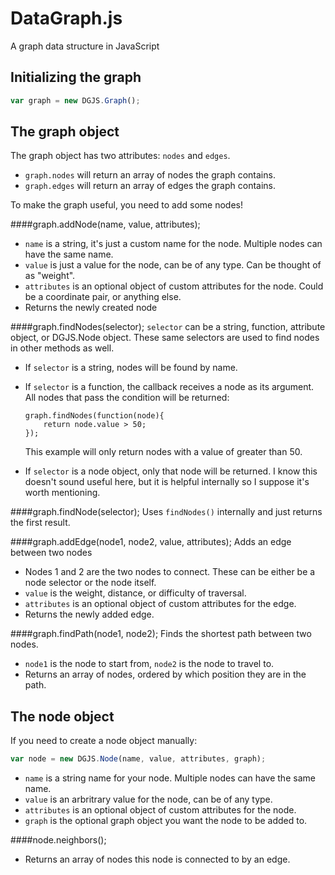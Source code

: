 DataGraph.js
============

A graph data structure in JavaScript

Initializing the graph
----------------------

```javascript
var graph = new DGJS.Graph();
```


The graph object
----------------

The graph object has two attributes: `nodes` and `edges`.
- `graph.nodes` will return an array of nodes the graph contains.
- `graph.edges` will return an array of edges the graph contains.


To make the graph useful, you need to add some nodes!

####graph.addNode(name, value, attributes);
- `name` is a string, it's just a custom name for the node. Multiple nodes can have the same name.
- `value` is just a value for the node, can be of any type. Can be thought of as "weight".
- `attributes` is an optional object of custom attributes for the node. Could be a coordinate pair, or anything else.
- Returns the newly created node


####graph.findNodes(selector);
`selector` can be a string, function, attribute object, or DGJS.Node object. These same selectors are used to find nodes in other methods as well.

- If `selector` is a string, nodes will be found by name.
- If `selector` is a function, the callback receives a node as its argument. All nodes that pass the condition will be returned:

    ```
    graph.findNodes(function(node){
        return node.value > 50;
    });
    ```
    
    This example will only return nodes with a value of greater than 50.
- If `selector` is a node object, only that node will be returned. I know this doesn't sound useful here, but it is helpful internally so I suppose it's worth mentioning.

####graph.findNode(selector);
Uses `findNodes()` internally and just returns the first result.

####graph.addEdge(node1, node2, value, attributes);
Adds an edge between two nodes
- Nodes 1 and 2 are the two nodes to connect. These can be either be a node selector or the node itself.
- `value` is the weight, distance, or difficulty of traversal.
- `attributes` is an optional object of custom attributes for the edge.
- Returns the newly added edge.

####graph.findPath(node1, node2);
Finds the shortest path between two nodes.
- `node1` is the node to start from, `node2` is the node to travel to.
- Returns an array of nodes, ordered by which position they are in the path.


The node object
---------------

If you need to create a node object manually:

```javascript
var node = new DGJS.Node(name, value, attributes, graph);
```

- `name` is a string name for your node. Multiple nodes can have the same name.
- `value` is an arbritrary value for the node, can be of any type.
- `attributes` is an optional object of custom attributes for the node.
- `graph` is the optional graph object you want the node to be added to. 

####node.neighbors();
- Returns an array of nodes this node is connected to by an edge.
